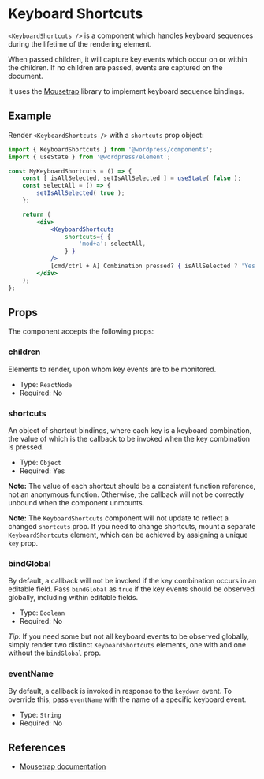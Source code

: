 # Keyboard Shortcuts

`<KeyboardShortcuts />` is a component which handles keyboard sequences during the lifetime of the rendering element.

When passed children, it will capture key events which occur on or within the children. If no children are passed, events are captured on the document.

It uses the [Mousetrap](https://craig.is/killing/mice) library to implement keyboard sequence bindings.

## Example

Render `<KeyboardShortcuts />` with a `shortcuts` prop object:

```jsx
import { KeyboardShortcuts } from '@wordpress/components';
import { useState } from '@wordpress/element';

const MyKeyboardShortcuts = () => {
	const [ isAllSelected, setIsAllSelected ] = useState( false );
	const selectAll = () => {
		setIsAllSelected( true );
	};

	return (
		<div>
			<KeyboardShortcuts
				shortcuts={ {
					'mod+a': selectAll,
				} }
			/>
			[cmd/ctrl + A] Combination pressed? { isAllSelected ? 'Yes' : 'No' }
		</div>
	);
};
```

## Props

The component accepts the following props:

### children

Elements to render, upon whom key events are to be monitored.

-   Type: `ReactNode`
-   Required: No

### shortcuts

An object of shortcut bindings, where each key is a keyboard combination, the value of which is the callback to be invoked when the key combination is pressed.

-   Type: `Object`
-   Required: Yes

**Note:** The value of each shortcut should be a consistent function reference, not an anonymous function. Otherwise, the callback will not be correctly unbound when the component unmounts.

**Note:** The `KeyboardShortcuts` component will not update to reflect a changed `shortcuts` prop. If you need to change shortcuts, mount a separate `KeyboardShortcuts` element, which can be achieved by assigning a unique `key` prop.

### bindGlobal

By default, a callback will not be invoked if the key combination occurs in an editable field. Pass `bindGlobal` as `true` if the key events should be observed globally, including within editable fields.

-   Type: `Boolean`
-   Required: No

_Tip:_ If you need some but not all keyboard events to be observed globally, simply render two distinct `KeyboardShortcuts` elements, one with and one without the `bindGlobal` prop.

### eventName

By default, a callback is invoked in response to the `keydown` event. To override this, pass `eventName` with the name of a specific keyboard event.

-   Type: `String`
-   Required: No

## References

-   [Mousetrap documentation](https://craig.is/killing/mice)
